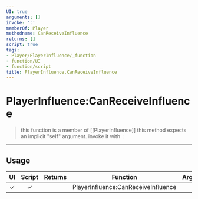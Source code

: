 ```yaml
---
UI: true
arguments: []
invoke: ':'
memberOf: Player
methodname: CanReceiveInfluence
returns: []
script: true
tags:
- Player/PlayerInfluence/_function
- function/UI
- function/script
title: PlayerInfluence.CanReceiveInfluence
---
```

# PlayerInfluence:CanReceiveInfluence
> this function is a member of [[PlayerInfluence]]
> this method expects an implicit "self" argument. invoke it with `:`
-----
## Usage
|  UI | Script | Returns | Function | Arguments |
|:---:|:------:|-------:|:--------:|:---------|
|✓|✓||PlayerInfluence:CanReceiveInfluence||
